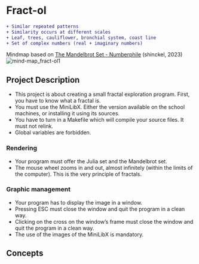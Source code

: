 # Fract-ol
``` diff
+ Similar repeated patterns
+ Similarity occurs at different scales
+ Leaf, trees, cauliflower, bronchial system, coast line
+ Set of complex numbers (real + imaginary numbers)
```
Mindmap based on [The Mandelbrot Set - Numberphile](https://www.youtube.com/watch?v=NGMRB4O922I) (shinckel, 2023)
![mind-map_fract-ol1](https://github.com/shinckel/fract-ol/assets/115558344/9bf07aba-88ff-4e58-990b-63bdf64fba12)

## Project Description
- This project is about creating a small fractal exploration program. First, you have to know what a fractal is.
- You must use the MiniLibX. Either the version available on the school machines, or installing it using its sources.
- You have to turn in a Makefile which will compile your source files. It must not relink.
- Global variables are forbidden.

### Rendering
- Your program must offer the Julia set and the Mandelbrot set.
- The mouse wheel zooms in and out, almost infinitely (within the limits of the computer). This is the very principle of fractals.

 ### Graphic management
- Your program has to display the image in a window.
- Pressing ESC must close the window and quit the program in a clean way.
- Clicking on the cross on the window’s frame must close the window and quit the program in a clean way.
- The use of the images of the MiniLibX is mandatory.

## Concepts
